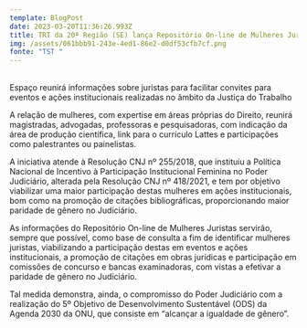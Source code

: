 ```yaml
---
template: BlogPost
date: 2023-03-20T11:36:26.993Z
title: TRT da 20ª Região (SE) lança Repositório On-line de Mulheres Juristas
img: /assets/061bbb91-243e-4ed1-86e2-d0df53cfb7cf.png
fonte: "TST "
---
```

\
Espaço reunirá informações sobre juristas para facilitar convites para eventos e ações institucionais realizadas no âmbito da Justiça do Trabalho

A relação de mulheres, com expertise em áreas próprias do Direito, reunirá magistradas, advogadas, professoras e pesquisadoras, com indicação da área de produção científica, link para o currículo Lattes e participações como palestrantes ou painelistas.

A iniciativa atende à Resolução CNJ nº 255/2018, que instituiu a Política Nacional de Incentivo à Participação Institucional Feminina no Poder Judiciário, alterada pela Resolução CNJ nº 418/2021, e tem por objetivo viabilizar uma maior participação destas mulheres em ações institucionais, bom como na promoção de citações bibliográficas, proporcionando maior paridade de gênero no Judiciário.

As informações do Repositório On-line de Mulheres Juristas servirão, sempre que possível, como base de consulta a fim de identificar mulheres juristas, viabilizando a participação destas em eventos e ações institucionais, a promoção de citações em obras jurídicas e participação em comissões de concurso e bancas examinadoras, com vistas a efetivar a paridade de gênero no Judiciário.

Tal medida demonstra, ainda, o compromisso do Poder Judiciário com a realização do 5º Objetivo de Desenvolvimento Sustentável (ODS) da Agenda 2030 da ONU, que consiste em “alcançar a igualdade de gênero”.